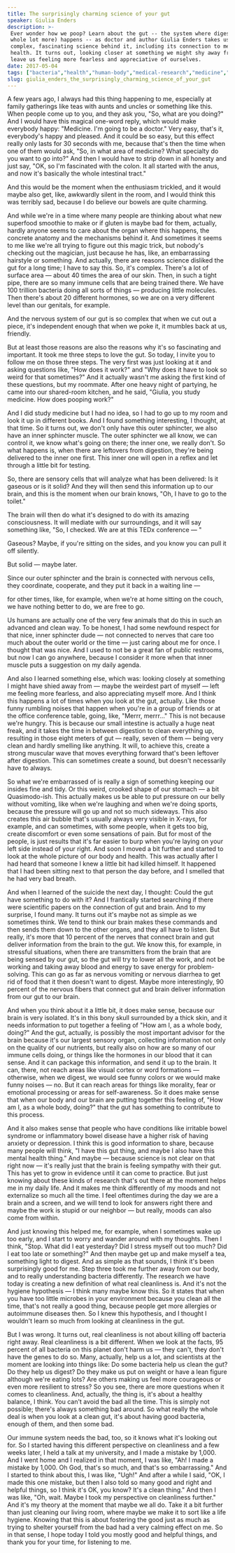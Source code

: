 ```yaml
---
title: The surprisingly charming science of your gut
speaker: Giulia Enders
description: >-
 Ever wonder how we poop? Learn about the gut -- the system where digestion (and a
 whole lot more) happens -- as doctor and author Giulia Enders takes us inside the
 complex, fascinating science behind it, including its connection to mental
 health. It turns out, looking closer at something we might shy away from can
 leave us feeling more fearless and appreciative of ourselves.
date: 2017-05-04
tags: ["bacteria","health","human-body","medical-research","medicine","tedx","science"]
slug: giulia_enders_the_surprisingly_charming_science_of_your_gut
---
```


A few years ago, I always had this thing happening to me, especially at family gatherings
like teas with aunts and uncles or something like this. When people come up to you, and
they ask you, "So, what are you doing?" And I would have this magical one-word reply,
which would make everybody happy: "Medicine. I'm going to be a doctor." Very easy, that's
it, everybody's happy and pleased. And it could be so easy, but this effect really only
lasts for 30 seconds with me, because that's then the time when one of them would ask,
"So, in what area of medicine? What specialty do you want to go into?" And then I would
have to strip down in all honesty and just say, "OK, so I'm fascinated with the colon. It
all started with the anus, and now it's basically the whole intestinal
tract."

And this would be the moment when the enthusiasm trickled, and it would maybe also get,
like, awkwardly silent in the room, and I would think this was terribly sad, because I do
believe our bowels are quite charming.

And while we're in a time where many people are thinking about what new superfood smoothie
to make or if gluten is maybe bad for them, actually, hardly anyone seems to care about
the organ where this happens, the concrete anatomy and the mechanisms behind it. And
sometimes it seems to me like we're all trying to figure out this magic trick, but
nobody's checking out the magician, just because he has, like, an embarrassing hairstyle
or something. And actually, there are reasons science disliked the gut for a long time; I
have to say this. So, it's complex. There's a lot of surface area — about 40 times the area
of our skin. Then, in such a tight pipe, there are so many immune cells that are being
trained there. We have 100 trillion bacteria doing all sorts of things — producing little
molecules. Then there's about 20 different hormones, so we are on a very different level
than our genitals, for example.

And the nervous system of our gut is so complex that when we cut out a piece, it's
independent enough that when we poke it, it mumbles back at us, friendly.

But at least those reasons are also the reasons why it's so fascinating and important. It
took me three steps to love the gut. So today, I invite you to follow me on those three
steps. The very first was just looking at it and asking questions like, "How does it
work?" and "Why does it have to look so weird for that sometimes?" And it actually wasn't
me asking the first kind of these questions, but my roommate. After one heavy night of
partying, he came into our shared-room kitchen, and he said, "Giulia, you study medicine.
How does pooping work?"

And I did study medicine but I had no idea, so I had to go up to my room and look it up in
different books. And I found something interesting, I thought, at that time. So it turns
out, we don't only have this outer sphincter, we also have an inner sphincter muscle. The
outer sphincter we all know, we can control it, we know what's going on there; the inner
one, we really don't. So what happens is, when there are leftovers from digestion, they're
being delivered to the inner one first. This inner one will open in a reflex and let
through a little bit for testing.

So, there are sensory cells that will analyze what has been delivered: Is it gaseous or is
it solid? And they will then send this information up to our brain, and this is the moment
when our brain knows, "Oh, I have to go to the toilet."

The brain will then do what it's designed to do with its amazing consciousness. It will
mediate with our surroundings, and it will say something like, "So, I checked. We are at
this TEDx conference — "

Gaseous? Maybe, if you're sitting on the sides, and you know you can pull it off
silently.

But solid — maybe later.

Since our outer sphincter and the brain is connected with nervous cells, they coordinate,
cooperate, and they put it back in a waiting line —

for other times, like, for example, when we're at home sitting on the couch, we have
nothing better to do, we are free to go.

Us humans are actually one of the very few animals that do this in such an advanced and
clean way. To be honest, I had some newfound respect for that nice, inner sphincter dude —
not connected to nerves that care too much about the outer world or the time — just caring
about me for once. I thought that was nice. And I used to not be a great fan of public
restrooms, but now I can go anywhere, because I consider it more when that inner muscle
puts a suggestion on my daily agenda.

And also I learned something else, which was: looking closely at something I might have
shied away from — maybe the weirdest part of myself — left me feeling more fearless, and
also appreciating myself more. And I think this happens a lot of times when you look at
the gut, actually. Like those funny rumbling noises that happen when you're in a group of
friends or at the office conference table, going, like, "Merrr, merrr..." This is not
because we're hungry. This is because our small intestine is actually a huge neat freak,
and it takes the time in between digestion to clean everything up, resulting in those
eight meters of gut — really, seven of them — being very clean and hardly smelling like
anything. It will, to achieve this, create a strong muscular wave that moves everything
forward that's been leftover after digestion. This can sometimes create a sound, but
doesn't necessarily have to always.

So what we're embarrassed of is really a sign of something keeping our insides fine and
tidy. Or this weird, crooked shape of our stomach — a bit Quasimodo-ish. This actually
makes us be able to put pressure on our belly without vomiting, like when we're laughing
and when we're doing sports, because the pressure will go up and not so much sideways.
This also creates this air bubble that's usually always very visible in X-rays, for
example, and can sometimes, with some people, when it gets too big, create discomfort or
even some sensations of pain. But for most of the people, is just results that it's far
easier to burp when you're laying on your left side instead of your right. And soon I moved
a bit further and started to look at the whole picture of our body and health. This was
actually after I had heard that someone I knew a little bit had killed himself. It
happened that I had been sitting next to that person the day before, and I smelled that he
had very bad breath.

And when I learned of the suicide the next day, I thought: Could the gut have something to
do with it? And I frantically started searching if there were scientific papers on the
connection of gut and brain. And to my surprise, I found many. It turns out it's maybe not
as simple as we sometimes think. We tend to think our brain makes these commands and then
sends them down to the other organs, and they all have to listen. But really, it's more
that 10 percent of the nerves that connect brain and gut deliver information from the
brain to the gut. We know this, for example, in stressful situations, when there are
transmitters from the brain that are being sensed by our gut, so the gut will try to lower
all the work, and not be working and taking away blood and energy to save energy for
problem-solving. This can go as far as nervous vomiting or nervous diarrhea to get rid of
food that it then doesn't want to digest. Maybe more interestingly, 90 percent of the
nervous fibers that connect gut and brain deliver information from our gut to our
brain.

And when you think about it a little bit, it does make sense, because our brain is very
isolated. It's in this bony skull surrounded by a thick skin, and it needs information to
put together a feeling of "How am I, as a whole body, doing?" And the gut, actually, is
possibly the most important advisor for the brain because it's our largest sensory organ,
collecting information not only on the quality of our nutrients, but really also on how
are so many of our immune cells doing, or things like the hormones in our blood that it
can sense. And it can package this information, and send it up to the brain. It can,
there, not reach areas like visual cortex or word formations — otherwise, when we digest,
we would see funny colors or we would make funny noises — no. But it can reach areas for
things like morality, fear or emotional processing or areas for self-awareness. So it does
make sense that when our body and our brain are putting together this feeling of, "How am
I, as a whole body, doing?" that the gut has something to contribute to this
process.

And it also makes sense that people who have conditions like irritable bowel syndrome or
inflammatory bowel disease have a higher risk of having anxiety or depression. I think
this is good information to share, because many people will think, "I have this gut thing,
and maybe I also have this mental health thing." And maybe — because science is not clear
on that right now — it's really just that the brain is feeling sympathy with their
gut. This has yet to grow in evidence until it can come to practice. But just knowing about
these kinds of research that's out there at the moment helps me in my daily life. And it
makes me think differently of my moods and not externalize so much all the time. I feel
oftentimes during the day we are a brain and a screen, and we will tend to look for
answers right there and maybe the work is stupid or our neighbor — but really, moods can
also come from within.

And just knowing this helped me, for example, when I sometimes wake up too early, and I
start to worry and wander around with my thoughts. Then I think, "Stop. What did I eat
yesterday? Did I stress myself out too much? Did I eat too late or something?" And then
maybe get up and make myself a tea, something light to digest. And as simple as that
sounds, I think it's been surprisingly good for me. Step three took me further away from
our body, and to really understanding bacteria differently. The research we have today is
creating a new definition of what real cleanliness is. And it's not the hygiene hypothesis
— I think many maybe know this. So it states that when you have too little microbes in
your environment because you clean all the time, that's not really a good thing, because
people get more allergies or autoimmune diseases then. So I knew this hypothesis, and I
thought I wouldn't learn so much from looking at cleanliness in the gut.

But I was wrong. It turns out, real cleanliness is not about killing off bacteria right
away. Real cleanliness is a bit different. When we look at the facts, 95 percent of all
bacteria on this planet don't harm us — they can't, they don't have the genes to do so.
Many, actually, help us a lot, and scientists at the moment are looking into things like:
Do some bacteria help us clean the gut? Do they help us digest? Do they make us put on
weight or have a lean figure although we're eating lots? Are others making us feel more
courageous or even more resilient to stress? So you see, there are more questions when it
comes to cleanliness. And, actually, the thing is, it's about a healthy balance, I think.
You can't avoid the bad all the time. This is simply not possible; there's always
something bad around. So what really the whole deal is when you look at a clean gut, it's
about having good bacteria, enough of them, and then some bad.

Our immune system needs the bad, too, so it knows what it's looking out for. So I started
having this different perspective on cleanliness and a few weeks later, I held a talk at
my university, and I made a mistake by 1,000. And I went home and I realized in that
moment, I was like, "Ah! I made a mistake by 1,000. Oh God, that's so much, and that's so
embarrassing." And I started to think about this, I was like, "Ugh!" And after a while I
said, "OK, I made this one mistake, but then I also told so many good and right and
helpful things, so I think it's OK, you know? It's a clean thing." And then I was like,
"Oh, wait. Maybe I took my perspective on cleanliness further." And it's my theory at the
moment that maybe we all do. Take it a bit further than just cleaning our living room,
where maybe we make it to sort like a life hygiene. Knowing that this is about fostering
the good just as much as trying to shelter yourself from the bad had a very calming effect
on me. So in that sense, I hope today I told you mostly good and helpful things, and thank
you for your time, for listening to me.

<!--
ad_duration=3.33
comment_count=42
event="TEDxDanubia"
external_start_time=0
has_talk_citation=0
intro_duration=11.82
is_subtitle_required="False"
is_talk_featured="True"
language="en"
language_swap="False"
native_language="en"
number_of_related_talks=6
number_of_speakers=1
number_of_subtitled_videos=26
number_of_tags=7
number_of_talk_download_languages=26
number_of_talk_more_resources=1
number_of_talk_recommendations=0
number_of_talks_take_actions=0
post_ad_duration=0.83
published_timestamp="2017-11-02 14:33:02"
recording_date="2017-05-04"
speaker_description="Doctor, author"
speaker_is_published=1
speaker_name="Giulia Enders"
talk_name="The surprisingly charming science of your gut"
talks_tags=["bacteria","health","human-body","medical-research","medicine","tedx","science"]
talks_take_action=[]
url_audio="https://download.ted.com/talks/GiuliaEnders_2017X.mp3?apikey=acme-roadrunner"
url_photo_speaker="https://pe.tedcdn.com/images/ted/b2facd92402078ca9b8070422eb0939d3a1c6071_254x191.jpg"
url_photo_talk="https://s3.amazonaws.com/talkstar-photos/uploads/0e81683f-fd8a-40f1-bab7-c0b9504989bb/GiuliaEnders_2017X-embed.jpg"
url_webpage="https://www.ted.com/talks/giulia_enders_the_surprisingly_charming_science_of_your_gut"
video_type_name="TEDx Talk"
-->